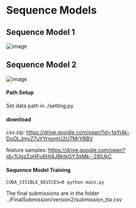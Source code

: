 # Sequence Models

## Sequence Model 1
![image](https://github.com/SeuTao/RSNA2019_1st_place_solution/blob/master/png/s1.png)

## Sequence Model 2
![image](https://github.com/SeuTao/RSNA2019_1st_place_solution/blob/master/png/s2.png)

#### Path Setup
Set data path in ./setting.py

#### download 
csv.zip: https://drive.google.com/open?id=1qYi4k-DuOLJmyZ7uYYrnomU2U7MrYRBV

feature samples: https://drive.google.com/open?id=1lJgzZoHFu6HI4JBktkGY3qMk--28IUkC

#### Sequence Model Training
```
CUDA_VISIBLE_DEVICES=0 python main.py
```
The final submissions are in the folder ../FinalSubmission/version2/submission_tta.csv


















